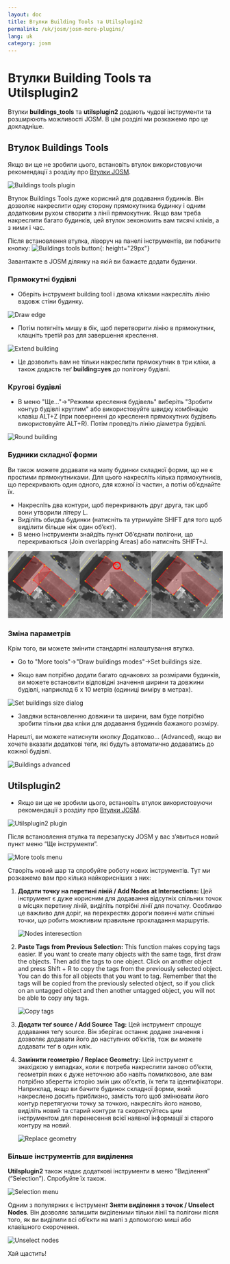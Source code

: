 ```yaml
---
layout: doc
title: Втулки Building Tools та Utilsplugin2
permalink: /uk/josm/josm-more-plugins/
lang: uk
category: josm
---
```


Втулки Building Tools та Utilsplugin2
============


Втулки **buildings_tools** та **utilsplugin2** додають чудові інструменти та розширюють можливості JOSM. В цім розділі ми розкажемо про це докладніше.  

Втулок Buildings Tools
--------------------------

Якщо ви ще не зробили цього, встановіть втулок використовуючи рекомендації з розділу про [Втулки JOSM](/uk/josm/josm-plugins).    

![Buildings tools plugin][]

Втулок Buildings Tools дуже корисний для додавання будинків. Він дозволяє накреслити одну сторону прямокутника будинку і одним додатковим рухом створити з лінії прямокутник. Якщо вам треба накреслити багато будинків, цей втулок зекономить вам тисячі кліків, а з ними і час.  

Після встановлення втулка, ліворуч на панелі інструментів, ви побачите кнопку: ![Buildings tools button][]{: height="29px"}

Завантажте в JOSM ділянку на якій ви бажаєте додати будинки.  

### Прямокутні будівлі

* Оберіть інструмент building tool і двома кліками накресліть лінію вздовж стіни будинку.  

![Draw edge][]

* Потім потягніть мишу в бік, щоб перетворити лінію в прямокутник, клацніть третій раз для завершення креслення.  

![Extend building][]

* Це дозволить вам не тільки накреслити прямокутник в три кліки, а також додасть теґ **building=yes** до полігону будівлі.  

### Кругові будівлі

* В меню "Ще…"->"Режими креслення будівель" виберіть "Зробити контур будівлі круглим" або використовуйте швидку комбінацію клавіш ALT+Z (при поверненні до креслення прямокутних будівель використовуйте ALT+R). Потім проведіть лінію діаметра будівлі.

![Round building][]

### Будники складної форми

Ви також можете додавати на мапу будинки складної форми, що не є простими прямокутниками. Для цього накресліть кілька прямокутників, що перекривають один одного, для кожної із частин, а потім об’єднайте їх.  

* Накресліть два контури, щоб перекривають друг друга, так щоб вони утворили літеру L.  
* Виділіть обидва будинки (натисніть та утримуйте SHIFT для того щоб виділити більше ніж один об’єкт).  
* В меню Інструменти знайдіть пункт Об’єднати полігони, що перекриваються (Join overlapping Areas) або натисніть  SHIFT+J.  

![Merge buildings][]

### Зміна параметрів

Крім того, ви можете змінити стандартні налаштування втулка.  

* Go to "More tools"->"Draw buildings modes"->Set buildings size.

* Якщо вам потрібно додати багато однакових за розмірами будинків, ви можете встановити відповідні значення ширини та довжини будівлі, наприклад 6 x 10 метрів (одиниці виміру в метрах).  

![Set buildings size dialog][]

* Завдяки встановленню довжини та ширини, вам буде потрібно зробити тільки два кліки для додавання будинків бажаного розміру.  

Нарешті, ви можете натиснути кнопку Додатково… (Advanced), якщо ви хочете вказати додаткові теґи, які будуть автоматично додаватись до кожної будівлі.  

![Buildings advanced][]


Utilsplugin2
-------------

* Якщо ви ще не зробили цього, встановіть втулок використовуючи рекомендації з розділу про [Втулки JOSM](/uk/josm/josm-plugins).    

![Utilsplugin2 plugin][]

Після встановлення втулка та перезапуску JOSM у вас з’явиться новий пункт меню “Ще інструменти”.  

![More tools menu][]

Створіть новий шар та спробуйте роботу нових інструментів. Тут ми розкажемо вам про кілька найкорисніших з них:  

1. **Додати точку на перетині ліній / Add Nodes at Intersections:**  Цей інструмент є дуже корисним для додавання відсутніх спільних точок в місцях перетину ліній, виділіть потрібні лінії для початку. Особливо це важливо для доріг, на перехрестях дороги повинні мати спільні точки, що робить можливим правильне прокладання маршрутів.  

    ![Nodes interesection][]

2. **Paste Tags from Previous Selection:**  This function makes copying tags easier.  If you want to create many objects with the same tags, first draw the objects.  Then add the tags to one object.  Click on another object and press Shift + R to copy the tags from the previously selected object.  You can do this for all objects that you want to tag.  Remember that the tags will be copied from the previously selected object, so if you click on an untagged object and then another untagged object, you will not be able to copy any tags.  

    ![Copy tags][]

3. **Додати теґ source / Add Source Tag:** Цей інструмент спрощує додавання теґу source. Він зберігає останнє додане значення і дозволяє додавати його до наступних об’єктів, тож ви можете додавати теґ в один клік.  

4. **Замінити геометрію / Replace Geometry:** Цей інструмент є знахідкою у випадках, коли є потреба накреслити заново об’єкти, геометрія яких є дуже неточною або навіть помилковою, але вам потрібно зберегти історію змін цих об’єктів, їх теґи та ідентифікатори. Наприклад, якщо ви бачите будинок складної форми, який накреслено досить приблизно, замість того щоб змінювати його контур перетягуючи точку за точкою, накресліть його наново, виділіть новий та старий контури та скористуйтесь цим інструментом для перенесення всієї наявної інформації зі старого контуру на новий.  

    ![Replace geometry][]


### Більше інструментів для виділення

**Utilsplugin2** також надає додаткові інструменти в меню “Виділення” (“Selection”). Спробуйте їх також.  

![Selection menu][]

Одним з популярних є інструмент **Зняти виділення з точок / Unselect Nodes**. Він дозволяє залишити виділеними тільки лінії та полігони після того, як ви виділили всі об’єкти на мапі з допомогою миші або клавішного скорочення.  

![Unselect nodes][]

Хай щастить!  


[Buildings tools plugin]: /images/josm/buildings_tools-plugin.png
[Buildings tools button]: /images/josm/buildings_tools-button.png
[Draw edge]: /images/josm/draw-edge.png
[Extend building]: /images/josm/extend-building.png
[Merge buildings]: /images/josm/merge-buildings.png
[Set buildings size]: /images/josm/set-buildings-size.png
[Set buildings size dialog]: /images/josm/set-buildings-size-dialog.png
[Buildings advanced]: /images/josm/buildings-advanced.png
[Utilsplugin2 plugin]: /images/josm/utilsplugin2-plugin.png
[More tools menu]: /images/josm/more-tools-menu.png
[Nodes interesection]: /images/josm/utilsplugin2-nodes-intersection.png
[Copy tags]: /images/josm/utilsplugin2-copy-tags.png
[Replace geometry]: /images/josm/utilsplugin2-replace-geometry.png
[Selection menu]: /images/josm/selection-menu.png
[Unselect nodes]: /images/josm/utilsplugin2-unselect-nodes.png
[Round building]: /images/josm/buildings_tools-round.png

